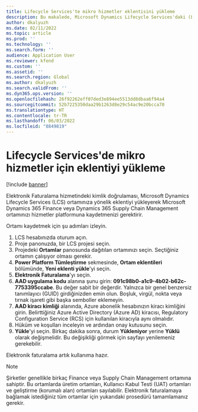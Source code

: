 ```yaml
---
title: Lifecycle Services'te mikro hizmetler eklentisini yükleme
description: Bu makalede, Microsoft Dynamics Lifecycle Services'daki (LCS) Elektronik Faturalama eklentisinin nasıl yükleneceği açıklanmaktadır.
author: dkalyuzh
ms.date: 02/11/2022
ms.topic: article
ms.prod: ''
ms.technology: ''
ms.search.form: ''
audience: Application User
ms.reviewer: kfend
ms.custom: ''
ms.assetid: ''
ms.search.region: Global
ms.author: dkalyuzh
ms.search.validFrom: ''
ms.dyn365.ops.version: ''
ms.openlocfilehash: 26f92262eff07ded3e894ee5513dd8dbaa6f94a4
ms.sourcegitcommit: 52b7225350daa29b1263d8e29c54ac9e20bcca70
ms.translationtype: HT
ms.contentlocale: tr-TR
ms.lasthandoff: 06/03/2022
ms.locfileid: "8849819"
---
```

# <a name="install-the-add-in-for-microservices-in-lifecycle-services"></a>Lifecycle Services'de mikro hizmetler için eklentiyi yükleme

[!include [banner](../includes/banner.md)]

Elektronik Faturalama hizmetindeki kimlik doğrulaması, Microsoft Dynamics Lifecycle Services (LCS) ortamınıza yönelik eklentiyi yükleyerek Microsoft Dynamics 365 Finance veya Dynamics 365 Supply Chain Management ortamınızı hizmetler platformuna kaydetmenizi gerektirir.

Ortamı kaydetmek için şu adımları izleyin.

1. LCS hesabınızda oturum açın.
2. Proje panonuzda, bir LCS projesi seçin.
2. Projedeki **Ortamlar** panosunda dağıtılan ortamınızı seçin. Seçtiğiniz ortamın çalışıyor olması gerekir.
3. **Power Platform Tümleştirme** sekmesinde, **Ortam eklentileri** bölümünde, **Yeni eklenti yükle**'yi seçin.
4. **Elektronik Faturalama**'yı seçin.
5. **AAD uygulama kodu** alanına şunu girin: **091c98b0-a1c9-4b02-b62c-7753395ccabe**. Bu değer sabit bir değerdir. Yalnızca bir genel benzersiz tanımlayıcı (GUID) girdiğinizden emin olun. Boşluk, virgül, nokta veya tırnak işareti gibi başka semboller eklemeyin.
6. **AAD kiracı kimliği** alanında, Azure abonelik hesabınızın kiracı kimliğini girin. Belirttiğiniz Azure Active Directory (Azure AD) kiracısı, Regulatory Configuration Service (RCS) için kullanılan kiracıyla aynı olmalıdır.
7. Hüküm ve koşulları inceleyin ve ardından onay kutusunu seçin.
8. **Yükle**'yi seçin. Birkaç dakika sonra, durum **Yükleniyor** yerine **Yüklü** olarak değişmelidir. Bu değişikliği görmek için sayfayı yenilemeniz gerekebilir.

Elektronik faturalama artık kullanıma hazır.

> [!NOTE]
> Şirketler genellikle birkaç Finance veya Supply Chain Management ortamına sahiptir. Bu ortamlarda üretim ortamları, Kullanıcı Kabul Testi (UAT) ortamları ve geliştirme (korumalı alan) ortamları sayılabilir. Elektronik faturalamaya bağlamak istediğiniz tüm ortamlar için yukarıdaki prosedürü tamamlamanız gerekir.
